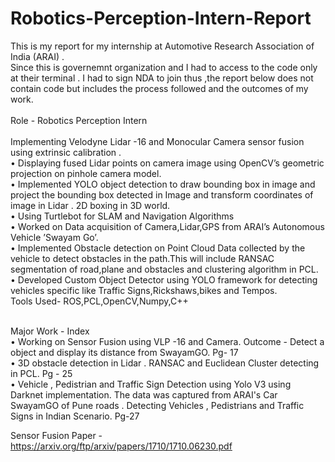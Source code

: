 # Robotics-Perception-Intern-Report
This is my report for my internship at Automotive Research Association of India (ARAI) .  
Since this is governemnt organization and I had to access to the code only at their terminal . I had to sign NDA to join thus ,the report below does not contain code but includes the process followed and the outcomes of my work.<br />
<br />
Role - Robotics Perception Intern
<br /><br />
Implementing Velodyne Lidar -16 and Monocular Camera sensor fusion using extrinsic calibration .<br />
• Displaying fused Lidar points on camera image using OpenCV’s geometric projection on pinhole camera model.<br />
• Implemented YOLO object detection to draw bounding box in image and project the bounding box detected in Image and transform coordinates of image in Lidar . 2D boxing in 3D world.<br />
• Using Turtlebot for SLAM and Navigation Algorithms<br />
• Worked on Data acquisition of Camera,Lidar,GPS from ARAI’s Autonomous Vehicle ’Swayam Go’.<br />
• Implemented Obstacle detection on Point Cloud Data collected by the vehicle to detect obstacles in the path.This will include RANSAC segmentation of road,plane and obstacles and clustering algorithm in PCL.<br />
• Developed Custom Object Detector using YOLO framework for detecting vehicles specific like Traffic Signs,Rickshaws,bikes and Tempos.<br />
Tools Used- ROS,PCL,OpenCV,Numpy,C++<br />
<br />

Major Work - Index<br />
• Working on Sensor Fusion using VLP -16 and Camera. Outcome - Detect a object and display its distance from SwayamGO.  Pg- 17 <br />
• 3D obstacle detection in Lidar . RANSAC and Euclidean Cluster detecting in PCL. Pg - 25 <br />
• Vehicle , Pedistrian and Traffic Sign Detection using Yolo V3 using Darknet implementation. The data was captured from ARAI's Car SwayamGO of Pune roads . Detecting Vehicles , Pedistrians and Traffic Signs in Indian Scenario.  Pg-27


Sensor Fusion Paper - https://arxiv.org/ftp/arxiv/papers/1710/1710.06230.pdf
